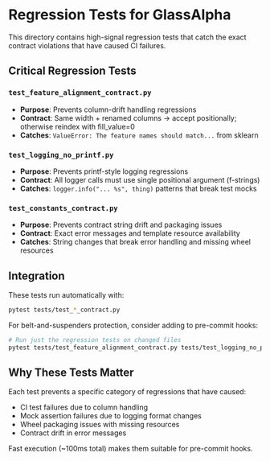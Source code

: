 # Regression Tests for GlassAlpha

This directory contains high-signal regression tests that catch the exact contract violations that have caused CI failures.

## Critical Regression Tests

### `test_feature_alignment_contract.py`
- **Purpose**: Prevents column-drift handling regressions
- **Contract**: Same width + renamed columns → accept positionally; otherwise reindex with fill_value=0
- **Catches**: `ValueError: The feature names should match...` from sklearn

### `test_logging_no_printf.py`
- **Purpose**: Prevents printf-style logging regressions
- **Contract**: All logger calls must use single positional argument (f-strings)
- **Catches**: `logger.info("... %s", thing)` patterns that break test mocks

### `test_constants_contract.py`
- **Purpose**: Prevents contract string drift and packaging issues
- **Contract**: Exact error messages and template resource availability
- **Catches**: String changes that break error handling and missing wheel resources

## Integration

These tests run automatically with:
```bash
pytest tests/test_*_contract.py
```

For belt-and-suspenders protection, consider adding to pre-commit hooks:
```bash
# Run just the regression tests on changed files
pytest tests/test_feature_alignment_contract.py tests/test_logging_no_printf.py tests/test_constants_contract.py
```

## Why These Tests Matter

Each test prevents a specific category of regressions that have caused:
- CI test failures due to column handling
- Mock assertion failures due to logging format changes
- Wheel packaging issues with missing resources
- Contract drift in error messages

Fast execution (~100ms total) makes them suitable for pre-commit hooks.
